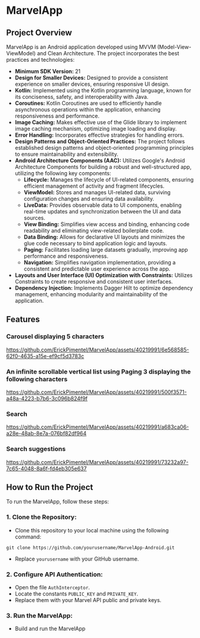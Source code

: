 # MarvelApp
## Project Overview
MarvelApp is an Android application developed using MVVM (Model-View-ViewModel) and Clean Architecture. The project incorporates the best practices and technologies:

- **Minimum SDK Version:** 21
- **Design for Smaller Devices:** Designed to provide a consistent experience on smaller devices, ensuring responsive UI design.
- **Kotlin:** Implemented using the Kotlin programming language, known for its conciseness, safety, and interoperability with Java.
- **Coroutines:** Kotlin Coroutines are used to efficiently handle asynchronous operations within the application, enhancing responsiveness and performance.
- **Image Caching:** Makes effective use of the Glide library to implement image caching mechanism, optimizing image loading and display.
- **Error Handling:** Incorporates effective strategies for handling errors.
- **Design Patterns and Object-Oriented Practices:** The project follows established design patterns and object-oriented programming principles to ensure maintainability and extensibility.
- **Android Architecture Components (AAC):** Utilizes Google's Android Architecture Components for building a robust and well-structured app, utilizing the following key components:
  - **Lifecycle:** Manages the lifecycle of UI-related components, ensuring efficient management of activity and fragment lifecycles.
  - **ViewModel:** Stores and manages UI-related data, surviving configuration changes and ensuring data availability.
  - **LiveData:** Provides observable data to UI components, enabling real-time updates and synchronization between the UI and data sources.
  - **View Binding:** Simplifies view access and binding, enhancing code readability and eliminating view-related boilerplate code.
  - **Data Binding:** Allows for declarative UI layouts and minimizes the glue code necessary to bind application logic and layouts.
  - **Paging:** Facilitates loading large datasets gradually, improving app performance and responsiveness.
  - **Navigation:** Simplifies navigation implementation, providing a consistent and predictable user experience across the app.
- **Layouts and User Interface (UI) Optimization with Constraints:** Utilizes Constraints to create responsive and consistent user interfaces.
- **Dependency Injection:** Implements Dagger Hilt to optimize dependency management, enhancing modularity and maintainability of the application.

## Features
### Carousel displaying 5 characters
https://github.com/ErickPimentel/MarvelApp/assets/40219991/6e568585-62f0-4635-a15e-ef9cf5d3783c

### An infinite scrollable vertical list using Paging 3 displaying the following characters
https://github.com/ErickPimentel/MarvelApp/assets/40219991/500f3571-a48a-4223-b7b6-3c096b824f9f

### Search
https://github.com/ErickPimentel/MarvelApp/assets/40219991/a683ca06-a28e-48ab-8e7a-076bf82df964

### Search suggestions
https://github.com/ErickPimentel/MarvelApp/assets/40219991/73232a97-7c65-4048-8a6f-fd4eb305e637

## How to Run the Project
To run the MarvelApp, follow these steps:

### 1. Clone the Repository:
- Clone this repository to your local machine using the following command:
```
git clone https://github.com/yourusername/MarvelApp-Android.git
```
- Replace `yourusername` with your GitHub username.
### 2. Configure API Authentication:
- Open the file `AuthInterceptor`.
- Locate the constants `PUBLIC_KEY` and `PRIVATE_KEY`.
- Replace them with your Marvel API public and private keys.
### 3. Run the MarvelApp:
- Build and run the MarvelApp
